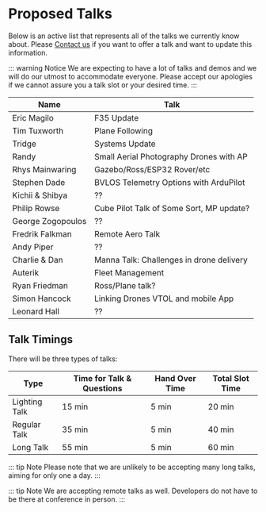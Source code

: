 # Proposed Talks

Below is an active list that represents all of the talks we currently know about.  Please [Contact us](/help_and_contact) if you want to offer a talk and want to update this information.

::: warning Notice
We are expecting to have a lot of talks and demos and we will do our utmost to accommodate everyone.  Please accept our apologies if we cannot assure you a talk slot or your desired time.
:::

| Name               | Talk                                             |
|--------------------|--------------------------------------------------|
| Eric Magilo        | F35 Update                                       |
| Tim Tuxworth       | Plane Following                                  |
| Tridge             | Systems Update                                   |
| Randy              | Small Aerial Photography Drones with AP          |
| Rhys Mainwaring    | Gazebo/Ross/ESP32 Rover/etc                      |
| Stephen Dade       | BVLOS Telemetry Options with ArduPilot           |
| Kichii & Shibya    | ??                                               |
| Philip Rowse       | Cube Pilot Talk of Some Sort, MP update?         |
| George Zogopoulos  | ??                                               |
| Fredrik Falkman    | Remote Aero Talk                                 |
| Andy Piper         | ??                                               |
| Charlie & Dan      | Manna Talk: Challenges in drone delivery         |
| Auterik            | Fleet Management                                 |
| Ryan Friedman      | Ross/Plane talk?                                 |
| Simon Hancock      | Linking Drones VTOL and mobile App               |
| Leonard Hall       | ??                                               |


## Talk Timings

There will be three types of talks:

| Type               | Time for Talk & Questions   | Hand Over Time     | Total Slot Time      |
|--------------------|-----------------------------|--------------------|----------------------|
| Lighting Talk      | 15 min                      | 5 min              | 20 min               |
| Regular Talk       | 35 min                      | 5 min              | 40 min               |
| Long Talk          | 55 min                      | 5 min              | 60 min               |

::: tip Note
Please note that we are unlikely to be accepting many long talks, aiming for only one a day.
:::

::: tip Note
We are accepting remote talks as well.  Developers do not have to be there at conference in person.
:::




